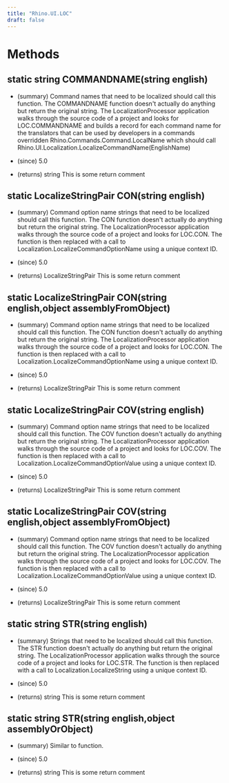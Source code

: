 ```yaml
---
title: "Rhino.UI.LOC"
draft: false
---
```


# Methods
## static string COMMANDNAME(string english)
- (summary) 
     Command names that need to be localized should call this function. The COMMANDNAME function doesn't actually
     do anything but return the original string. The LocalizationProcessor application walks
     through the source code of a project and looks for LOC.COMMANDNAME and builds a record for each command
     name for the translators that can be used by developers in a commands overridden Rhino.Commands.Command.LocalName
     which should call Rhino.UI.Localization.LocalizeCommandName(EnglishName)
    
- (since) 5.0
- (returns) string This is some return comment
## static LocalizeStringPair CON(string english)
- (summary) 
     Command option name strings that need to be localized should call this function. The CON function
     doesn't actually do anything but return the original string. The LocalizationProcessor application walks
     through the source code of a project and looks for LOC.CON. The function is then replaced with a
     call to Localization.LocalizeCommandOptionName using a unique context ID.
    
- (since) 5.0
- (returns) LocalizeStringPair This is some return comment
## static LocalizeStringPair CON(string english,object assemblyFromObject)
- (summary) 
     Command option name strings that need to be localized should call this function. The CON function
     doesn't actually do anything but return the original string. The LocalizationProcessor application walks
     through the source code of a project and looks for LOC.CON. The function is then replaced with a
     call to Localization.LocalizeCommandOptionName using a unique context ID.
    
- (since) 5.0
- (returns) LocalizeStringPair This is some return comment
## static LocalizeStringPair COV(string english)
- (summary) 
     Command option name strings that need to be localized should call this function. The COV function
     doesn't actually do anything but return the original string. The LocalizationProcessor application walks
     through the source code of a project and looks for LOC.COV. The function is then replaced with a
     call to Localization.LocalizeCommandOptionValue using a unique context ID.
    
- (since) 5.0
- (returns) LocalizeStringPair This is some return comment
## static LocalizeStringPair COV(string english,object assemblyFromObject)
- (summary) 
     Command option name strings that need to be localized should call this function. The COV function
     doesn't actually do anything but return the original string. The LocalizationProcessor application walks
     through the source code of a project and looks for LOC.COV. The function is then replaced with a
     call to Localization.LocalizeCommandOptionValue using a unique context ID.
    
- (since) 5.0
- (returns) LocalizeStringPair This is some return comment
## static string STR(string english)
- (summary) 
     Strings that need to be localized should call this function. The STR function doesn't actually
     do anything but return the original string. The LocalizationProcessor application walks
     through the source code of a project and looks for LOC.STR. The function is then replaced with a
     call to Localization.LocalizeString using a unique context ID.
    
- (since) 5.0
- (returns) string This is some return comment
## static string STR(string english,object assemblyOrObject)
- (summary) 
     Similar to  function.
     
- (since) 5.0
- (returns) string This is some return comment
